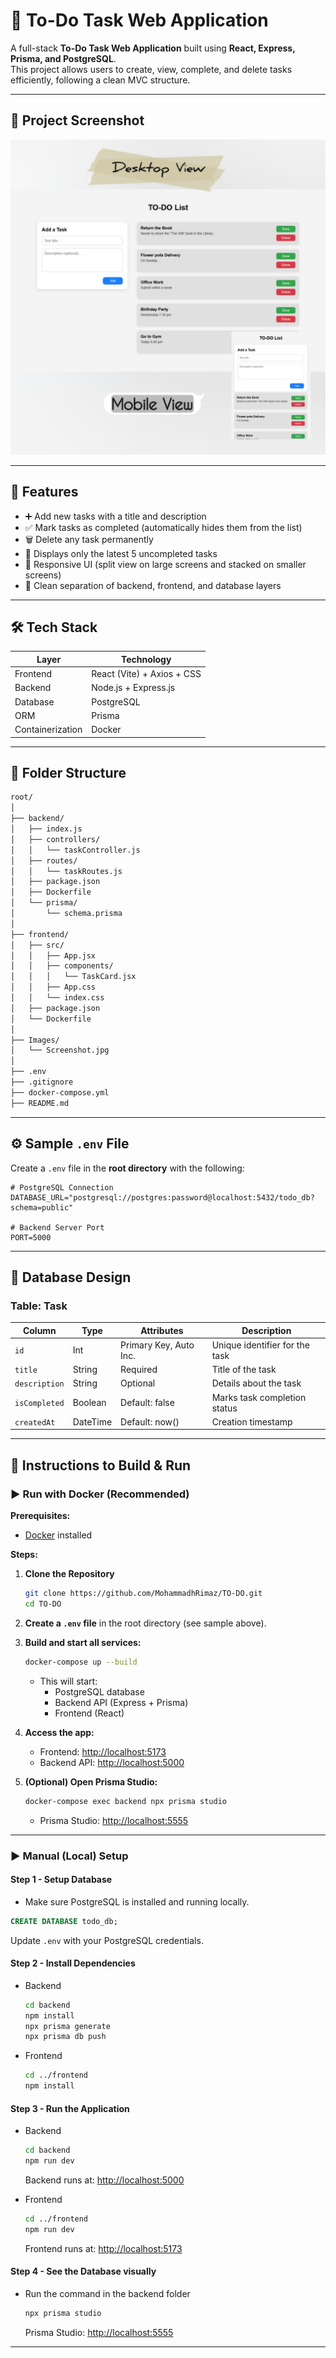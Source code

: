 # 📝 To-Do Task Web Application

A full-stack **To-Do Task Web Application** built using **React, Express, Prisma, and PostgreSQL**.  
This project allows users to create, view, complete, and delete tasks efficiently, following a clean MVC structure.

---

## 📸 Project Screenshot

![Project Screenshot](Images/Screenshot.jpg)

---

## 🚀 Features

- ➕ Add new tasks with a title and description
- ✅ Mark tasks as completed (automatically hides them from the list)
- 🗑️ Delete any task permanently
- 🔄 Displays only the latest 5 uncompleted tasks
- 📱 Responsive UI (split view on large screens and stacked on smaller screens)
- 🧩 Clean separation of backend, frontend, and database layers

---

## 🛠️ Tech Stack

| Layer            | Technology                 |
| ---------------- | -------------------------- |
| Frontend         | React (Vite) + Axios + CSS |
| Backend          | Node.js + Express.js       |
| Database         | PostgreSQL                 |
| ORM              | Prisma                     |
| Containerization | Docker                     |

---

## 📂 Folder Structure

```bash
root/
│
├── backend/
│   ├── index.js
│   ├── controllers/
│   │   └── taskController.js
│   ├── routes/
│   │   └── taskRoutes.js
│   ├── package.json
│   ├── Dockerfile
│   └── prisma/
│       └── schema.prisma
│
├── frontend/
│   ├── src/
│   │   ├── App.jsx
│   │   ├── components/
│   │   │   └── TaskCard.jsx
│   │   ├── App.css
│   │   └── index.css
│   ├── package.json
│   └── Dockerfile
│
├── Images/
│   └── Screenshot.jpg
│
├── .env
├── .gitignore
├── docker-compose.yml
├── README.md
```

---

## ⚙️ Sample `.env` File

Create a `.env` file in the **root directory** with the following:

```env
# PostgreSQL Connection
DATABASE_URL="postgresql://postgres:password@localhost:5432/todo_db?schema=public"

# Backend Server Port
PORT=5000
```

---

## 🧱 Database Design

### Table: Task

| Column        | Type     | Attributes             | Description                    |
| ------------- | -------- | ---------------------- | ------------------------------ |
| `id`          | Int      | Primary Key, Auto Inc. | Unique identifier for the task |
| `title`       | String   | Required               | Title of the task              |
| `description` | String   | Optional               | Details about the task         |
| `isCompleted` | Boolean  | Default: false         | Marks task completion status   |
| `createdAt`   | DateTime | Default: now()         | Creation timestamp             |

---

## 🧩 Instructions to Build & Run

### ▶️ Run with Docker (Recommended)

**Prerequisites:**

- [Docker](https://www.docker.com/products/docker-desktop/) installed

**Steps:**

1. **Clone the Repository**

   ```bash
   git clone https://github.com/MohammadhRimaz/TO-DO.git
   cd TO-DO
   ```

2. **Create a `.env` file** in the root directory (see sample above).

3. **Build and start all services:**

   ```bash
   docker-compose up --build
   ```

   - This will start:
     - PostgreSQL database
     - Backend API (Express + Prisma)
     - Frontend (React)

4. **Access the app:**

   - Frontend: [http://localhost:5173](http://localhost:5173)
   - Backend API: [http://localhost:5000](http://localhost:5000)

5. **(Optional) Open Prisma Studio:**
   ```bash
   docker-compose exec backend npx prisma studio
   ```
   - Prisma Studio: [http://localhost:5555](http://localhost:5555)

---

### ▶️ Manual (Local) Setup

#### Step 1 - Setup Database

- Make sure PostgreSQL is installed and running locally.

```sql
CREATE DATABASE todo_db;
```

Update `.env` with your PostgreSQL credentials.

#### Step 2 - Install Dependencies

- Backend

  ```bash
  cd backend
  npm install
  npx prisma generate
  npx prisma db push
  ```

- Frontend

  ```bash
  cd ../frontend
  npm install
  ```

#### Step 3 - Run the Application

- Backend

  ```bash
  cd backend
  npm run dev
  ```

  Backend runs at: [http://localhost:5000](http://localhost:5000)

- Frontend

  ```bash
  cd ../frontend
  npm run dev
  ```

  Frontend runs at: [http://localhost:5173](http://localhost:5173)

#### Step 4 - See the Database visually

- Run the command in the backend folder

  ```bash
  npx prisma studio
  ```

  Prisma Studio: [http://localhost:5555](http://localhost:5555)

---
